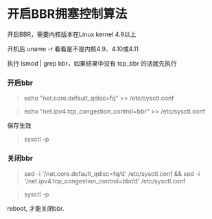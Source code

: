# 开启BBR拥塞控制算法

开启BBR，需要内核版本在Linux kernel 4.9以上

开机后 uname -r 看看是不是内核4.9、4.10或4.11

执行 lsmod | grep bbr，如果结果中没有 tcp_bbr 的话就先执行

### 开启bbr

> echo "net.core.default_qdisc=fq" >> /etc/sysctl.conf

> echo "net.ipv4.tcp_congestion_control=bbr" >> /etc/sysctl.conf

保存生效

> sysctl -p

### 关闭bbr

> sed -i '/net\.core\.default_qdisc=fq/d' /etc/sysctl.conf && sed -i '/net\.ipv4\.tcp_congestion_control=bbr/d' /etc/sysctl.conf

> sysctl -p

reboot, 才能关闭bbr.
